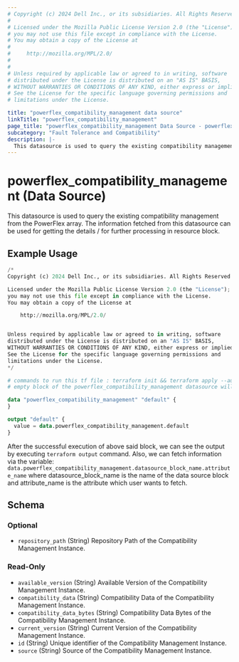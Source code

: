 ```yaml
---
# Copyright (c) 2024 Dell Inc., or its subsidiaries. All Rights Reserved.
# 
# Licensed under the Mozilla Public License Version 2.0 (the "License");
# you may not use this file except in compliance with the License.
# You may obtain a copy of the License at
# 
#     http://mozilla.org/MPL/2.0/
# 
# 
# Unless required by applicable law or agreed to in writing, software
# distributed under the License is distributed on an "AS IS" BASIS,
# WITHOUT WARRANTIES OR CONDITIONS OF ANY KIND, either express or implied.
# See the License for the specific language governing permissions and
# limitations under the License.

title: "powerflex_compatibility_management data source"
linkTitle: "powerflex_compatibility_management"
page_title: "powerflex_compatibility_management Data Source - powerflex"
subcategory: "Fault Tolerance and Compatibility"
description: |-
  This datasource is used to query the existing compatibility management from the PowerFlex array. The information fetched from this datasource can be used for getting the details / for further processing in resource block.
---
```


# powerflex_compatibility_management (Data Source)

This datasource is used to query the existing compatibility management from the PowerFlex array. The information fetched from this datasource can be used for getting the details / for further processing in resource block.

## Example Usage

```terraform
/*
Copyright (c) 2024 Dell Inc., or its subsidiaries. All Rights Reserved.

Licensed under the Mozilla Public License Version 2.0 (the "License");
you may not use this file except in compliance with the License.
You may obtain a copy of the License at

    http://mozilla.org/MPL/2.0/


Unless required by applicable law or agreed to in writing, software
distributed under the License is distributed on an "AS IS" BASIS,
WITHOUT WARRANTIES OR CONDITIONS OF ANY KIND, either express or implied.
See the License for the specific language governing permissions and
limitations under the License.
*/

# commands to run this tf file : terraform init && terraform apply --auto-approve
# empty block of the powerflex_compatibility_management datasource will give return the compatibility management details

data "powerflex_compatibility_management" "default" {
}

output "default" {
  value = data.powerflex_compatibility_management.default
}
```

After the successful execution of above said block, we can see the output by executing `terraform output` command. Also, we can fetch information via the variable: `data.powerflex_compatibility_management.datasource_block_name.attribute_name` where datasource_block_name is the name of the data source block and attribute_name is the attribute which user wants to fetch.

<!-- schema generated by tfplugindocs -->
## Schema

### Optional

- `repository_path` (String) Repository Path of the Compatibility Management Instance.

### Read-Only

- `available_version` (String) Available Version of the Compatibility Management Instance.
- `compatibility_data` (String) Compatibility Data of the Compatibility Management Instance.
- `compatibility_data_bytes` (String) Compatibility Data Bytes of the Compatibility Management Instance.
- `current_version` (String) Current Version of the Compatibility Management Instance.
- `id` (String) Unique identifier of the Compatibility Management Instance.
- `source` (String) Source of the Compatibility Management Instance.


